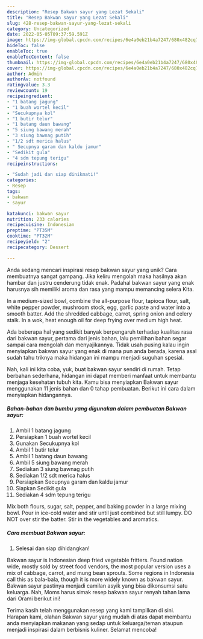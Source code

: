 ```yaml
---
description: "Resep Bakwan sayur yang Lezat Sekali"
title: "Resep Bakwan sayur yang Lezat Sekali"
slug: 428-resep-bakwan-sayur-yang-lezat-sekali
category: Uncategorized
date: 2022-05-05T09:37:59.591Z
image: https://img-global.cpcdn.com/recipes/6e4a0eb21b4a7247/680x482cq70/bakwan-sayur-foto-resep-utama.jpg
hideToc: false
enableToc: true
enableTocContent: false
thumbnail: https://img-global.cpcdn.com/recipes/6e4a0eb21b4a7247/680x482cq70/bakwan-sayur-foto-resep-utama.jpg
cover: https://img-global.cpcdn.com/recipes/6e4a0eb21b4a7247/680x482cq70/bakwan-sayur-foto-resep-utama.jpg
author: Admin
authorAv: notfound
ratingvalue: 3.3
reviewcount: 19
recipeingredient:
- "1 batang jagung"
- "1 buah wortel kecil"
- "Secukupnya kol"
- "1 butir telur"
- "1 batang daun bawang"
- "5 siung bawang merah"
- "3 siung bawnag putih"
- "1/2 sdt merica halus"
- " Secupnya garam dan kaldu jamur"
- "Sedikit gula"
- "4 sdm tepung terigu"
recipeinstructions:

- "Sudah jadi dan siap dinikmati!"
categories:
- Resep
tags:
- bakwan
- sayur

katakunci: bakwan sayur 
nutrition: 233 calories
recipecuisine: Indonesian
preptime: "PT35M"
cooktime: "PT32M"
recipeyield: "2"
recipecategory: Dessert

---
```





Anda sedang mencari inspirasi resep bakwan sayur yang unik? Cara membuatnya sangat gampang. Jika keliru mengolah maka hasilnya akan hambar dan justru cenderung tidak enak. Padahal bakwan sayur yang enak harusnya sih memiliki aroma dan rasa yang mampu memancing selera Kita.





In a medium-sized bowl, combine the all-purpose flour, tapioca flour, salt, white pepper powder, mushroom stock, egg, garlic paste and water into a smooth batter. Add the shredded cabbage, carrot, spring onion and celery stalk. In a wok, heat enough oil for deep frying over medium high heat.

Ada beberapa hal yang sedikit banyak berpengaruh terhadap kualitas rasa dari bakwan sayur, pertama dari jenis bahan, lalu pemilihan bahan segar sampai cara mengolah dan menyajikannya. Tidak usah pusing kalau ingin menyiapkan bakwan sayur yang enak di mana pun anda berada, karena asal sudah tahu triknya maka hidangan ini mampu menjadi suguhan spesial.






Nah, kali ini kita coba, yuk, buat bakwan sayur sendiri di rumah. Tetap berbahan sederhana, hidangan ini dapat memberi manfaat untuk membantu menjaga kesehatan tubuh kita. Kamu bisa menyiapkan Bakwan sayur menggunakan 11 jenis bahan dan 0 tahap pembuatan. Berikut ini cara dalam menyiapkan hidangannya.

<!--inarticleads1-->

##### Bahan-bahan dan bumbu yang digunakan dalam pembuatan Bakwan sayur:

1. Ambil 1 batang jagung
1. Persiapkan 1 buah wortel kecil
1. Gunakan Secukupnya kol
1. Ambil 1 butir telur
1. Ambil 1 batang daun bawang
1. Ambil 5 siung bawang merah
1. Sediakan 3 siung bawnag putih
1. Sediakan 1/2 sdt merica halus
1. Persiapkan  Secupnya garam dan kaldu jamur
1. Siapkan Sedikit gula
1. Sediakan 4 sdm tepung terigu


Mix both flours, sugar, salt, pepper, and baking powder in a large mixing bowl. Pour in ice-cold water and stir until just combined but still lumpy. DO NOT over stir the batter. Stir in the vegetables and aromatics. 

<!--inarticleads2-->

##### Cara membuat Bakwan sayur:


1. Selesai dan siap dihidangkan!

Bakwan sayur is Indonesian deep fried vegetable fritters. Found nation wide, mostly sold by street food vendors, the most popular version uses a mix of cabbage, carrot, and mung bean sprouts. Some regions in Indonesia call this as bala-bala, though it is more widely known as bakwan sayur. Bakwan sayur pastinya menjadi camilan asyik yang bisa dikonsumsi satu keluarga. Nah, Moms harus simak resep bakwan sayur renyah tahan lama dari Orami berikut ini! 

Terima kasih telah menggunakan resep yang kami tampilkan di sini. Harapan kami, olahan Bakwan sayur yang mudah di atas dapat membantu anda menyiapkan makanan yang sedap untuk keluarga/teman ataupun menjadi inspirasi dalam berbisnis kuliner. Selamat mencoba!
